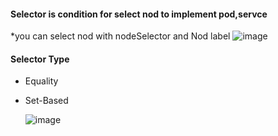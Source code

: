 #### Selector is condition for select nod to implement pod,servce
*you can select nod with nodeSelector and Nod label 
![image](https://github.com/user-attachments/assets/48734580-dd23-4096-9adb-04dec17ec888)

#### Selector Type
* Equality
* Set-Based

  ![image](https://github.com/user-attachments/assets/6e293d1a-0924-42f2-ac4a-ef707a4c0d09)


